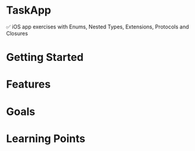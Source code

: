 # TaskApp

✅ iOS app exercises with Enums, Nested Types, Extensions, Protocols and Closures 

# Getting Started

# Features 

# Goals

# Learning Points 

